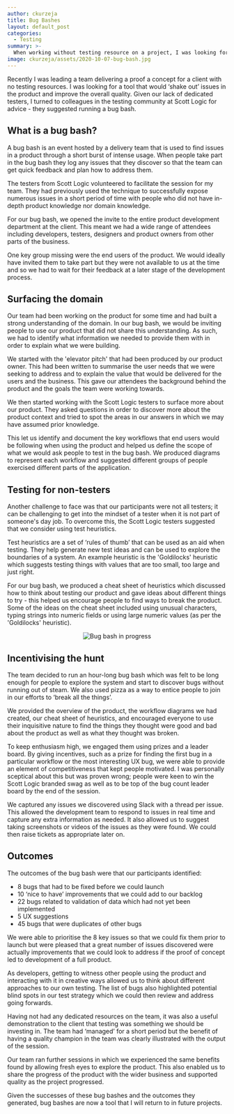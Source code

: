 ```yaml
---
author: ckurzeja
title: Bug Bashes
layout: default_post
categories:
  - Testing
summary: >-
  When working without testing resource on a project, I was looking for a tool to 'shake out' issues in the product. Colleagues suggested using a bug bash and this blog post explains what a bug bash is and how we went about running one.
image: ckurzeja/assets/2020-10-07-bug-bash.jpg
---
```


Recently I was leading a team delivering a proof a concept for a client with no testing resources. I was looking for a tool that would ‘shake out’ issues in the product and improve the overall quality. Given our lack of dedicated testers, I turned to colleagues in the testing community at Scott Logic for advice - they suggested running a bug bash.

## What is a bug bash?

A bug bash is an event hosted by a delivery team that is used to find issues in a product through a short burst of intense usage. When people take part in the bug bash they log any issues that they discover so that the team can get quick feedback and plan how to address them.

The testers from Scott Logic volunteered to facilitate the session for my team. They had previously used the technique to successfully expose numerous issues in a short period of time with people who did not have in-depth product knowledge nor domain knowledge.

For our bug bash, we opened the invite to the entire product development department at the client. This meant we had a wide range of attendees including developers, testers, designers and product owners from other parts of the business. 

One key group missing were the end users of the product. We would ideally have invited them to take part but they were not available to us at the time and so we had to wait for their feedback at a later stage of the development process.

## Surfacing the domain

Our team had been working on the product for some time and had built a strong understanding of the domain. In our bug bash, we would be inviting people to use our product that did not share this understanding. As such, we had to identify what information we needed to provide them with in order to explain what we were building.

We started with the 'elevator pitch' that had been produced by our product owner. This had been written to summarise the user needs that we were seeking to address and to explain the value that would be delivered for the users and the business. This gave our attendees the background behind the product and the goals the team were working towards.

We then started working with the Scott Logic testers to surface more about our product. They asked questions in order to discover more about the product context and tried to spot the areas in our answers in which we may have assumed prior knowledge. 

This let us identify and document the key workflows that end users would be following when using the product and helped us define the scope of what we would ask people to test in the bug bash. We produced diagrams to represent each workflow and suggested different groups of people exercised different parts of the application.

## Testing for non-testers

Another challenge to face was that our participants were not all testers; it can be challenging to get into the mindset of a tester when it is not part of someone's day job. To overcome this, the Scott Logic testers suggested that we consider using test heuristics. 

Test heuristics are a set of ‘rules of thumb’ that can be used as an aid when testing. They help generate new test ideas and can be used to explore the boundaries of a system. An example heuristic is the 'Goldilocks' heuristic which suggests testing things with values that are too small, too large and just right.

For our bug bash, we produced a cheat sheet of heuristics which discussed how to think about testing our product and gave ideas about different things to try - this helped us encourage people to find ways to break the product. Some of the ideas on the cheat sheet included using unusual characters, typing strings into numeric fields or using large numeric values (as per the 'Goldilocks' heuristic).

<p style="text-align:center;"><img src="{{site.baseurl}}/ckurzeja/assets/2020-10-07-bug-bash.jpg" alt="Bug bash in progress"></p>

## Incentivising the hunt

The team decided to run an hour-long bug bash which was felt to be long enough for people to explore the system and start to discover bugs without running out of steam. We also used pizza as a way to entice people to join in our efforts to ‘break all the things’.

We provided the overview of the product, the workflow diagrams we had created, our cheat sheet of heuristics, and encouraged everyone to use their inquisitive nature to find the things they thought were good and bad about the product as well as what they thought was broken.

To keep enthusiasm high, we engaged them using prizes and a leader board. By giving incentives, such as a prize for finding the first bug in a particular workflow or the most interesting UX bug, we were able to provide an element of competitiveness that kept people motivated. I was personally sceptical about this but was proven wrong; people were keen to win the Scott Logic branded swag as well as to be top of the bug count leader board by the end of the session.

We captured any issues we discovered using Slack with a thread per issue. This allowed the development team to respond to issues in real time and capture any extra information as needed. It also allowed us to suggest taking screenshots or videos of the issues as they were found. We could then raise tickets as appropriate later on.

## Outcomes

The outcomes of the bug bash were that our participants identified:

- 8 bugs that had to be fixed before we could launch
- 10 ‘nice to have’ improvements that we could add to our backlog
- 22 bugs related to validation of data which had not yet been implemented
- 5 UX suggestions
- 45 bugs that were duplicates of other bugs

We were able to prioritise the 8 key issues so that we could fix them prior to launch but were pleased that a great number of issues discovered were actually improvements that we could look to address if the proof of concept led to development of a full product.

As developers, getting to witness other people using the product and interacting with it in creative ways allowed us to think about different approaches to our own testing. The list of bugs also highlighted potential blind spots in our test strategy which we could then review and address going forwards. 

Having not had any dedicated resources on the team, it was also a useful demonstration to the client that testing was something we should be investing in. The team had ‘managed’ for a short period but the benefit of having a quality champion in the team was clearly illustrated with the output of the session.

Our team ran further sessions in which we experienced the same benefits found by allowing fresh eyes to explore the product. This also enabled us to share the progress of the product with the wider business and supported quality as the project progressed.

Given the successes of these bug bashes and the outcomes they generated, bug bashes are now a tool that I will return to in future projects. 
